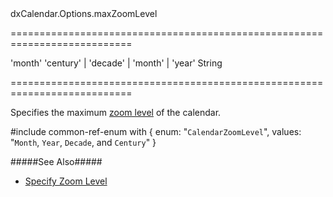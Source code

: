 <!--id-->dxCalendar.Options.maxZoomLevel<!--/id-->
===========================================================================
<!--default-->'month'<!--/default-->
<!--acceptValues-->'century' | 'decade' | 'month' | 'year'<!--/acceptValues-->
<!--type-->String<!--/type-->
===========================================================================

<!--shortDescription-->
Specifies the maximum [zoom level](/Documentation/ApiReference/UI_Widgets/dxCalendar/Configuration/#zoomLevel) of the calendar.
<!--/shortDescription-->

<!--fullDescription-->
#include common-ref-enum with {
    enum: "`CalendarZoomLevel`",
    values: "`Month`, `Year`, `Decade`, and `Century`"
}

#####See Also#####
- [Specify Zoom Level](/Documentation/Guide/Widgets/Calendar/Specify_Zoom_Level/)
<!--/fullDescription-->